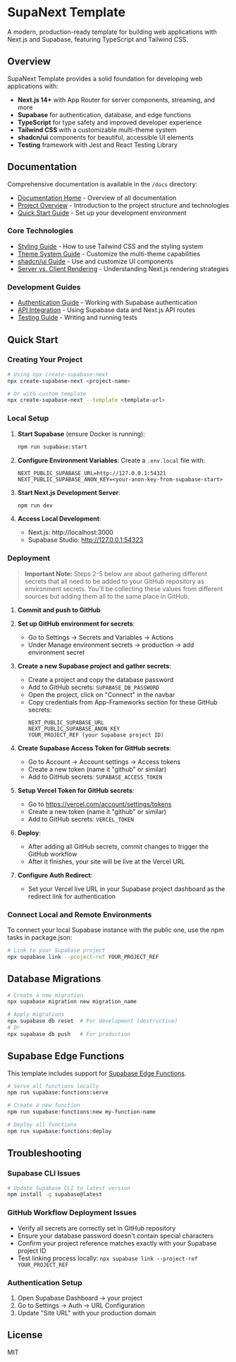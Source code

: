 # SupaNext Template

A modern, production-ready template for building web applications with Next.js and Supabase, featuring TypeScript and Tailwind CSS.

## Overview

SupaNext Template provides a solid foundation for developing web applications with:

- **Next.js 14+** with App Router for server components, streaming, and more
- **Supabase** for authentication, database, and edge functions
- **TypeScript** for type safety and improved developer experience
- **Tailwind CSS** with a customizable multi-theme system
- **shadcn/ui** components for beautiful, accessible UI elements
- **Testing** framework with Jest and React Testing Library

## Documentation

Comprehensive documentation is available in the `/docs` directory:

- [Documentation Home](./docs/README.md) - Overview of all documentation
- [Project Overview](./docs/project-overview.md) - Introduction to the project structure and technologies
- [Quick Start Guide](./docs/quick-start.md) - Set up your development environment

### Core Technologies

- [Styling Guide](./docs/styling-guide.md) - How to use Tailwind CSS and the styling system
- [Theme System Guide](./docs/theme-system-guide.md) - Customize the multi-theme capabilities
- [shadcn/ui Guide](./docs/shadcn-ui-guide.md) - Use and customize UI components
- [Server vs. Client Rendering](./docs/ssr-guide.md) - Understanding Next.js rendering strategies

### Development Guides

- [Authentication Guide](./docs/auth-guide.md) - Working with Supabase authentication
- [API Integration](./docs/api-guide.md) - Using Supabase data and Next.js API routes
- [Testing Guide](./docs/testing-guide.md) - Writing and running tests

## Quick Start

### Creating Your Project

```bash
# Using npx create-supabase-next
npx create-supabase-next <project-name>

# Or with custom template
npx create-supabase-next --template <template-url>
```

### Local Setup

1. **Start Supabase** (ensure Docker is running):
   ```bash
   npm run supabase:start
   ```

2. **Configure Environment Variables**:
   Create a `.env.local` file with:
   ```
   NEXT_PUBLIC_SUPABASE_URL=http://127.0.0.1:54321
   NEXT_PUBLIC_SUPABASE_ANON_KEY=<your-anon-key-from-supabase-start>
   ```

3. **Start Next.js Development Server**:
   ```bash
   npm run dev
   ```

4. **Access Local Development**:
   - Next.js: http://localhost:3000
   - Supabase Studio: http://127.0.0.1:54323

### Deployment

> **Important Note:** Steps 2-5 below are about gathering different secrets that all need to be added to your GitHub repository as environment secrets. You'll be collecting these values from different sources but adding them all to the same place in GitHub.

1. **Commit and push to GitHub**

2. **Set up GitHub environment for secrets**:
   - Go to Settings → Secrets and Variables → Actions
   - Under Manage environment secrets → production → add environment secret

3. **Create a new Supabase project and gather secrets**:
   - Create a project and copy the database password
   - Add to GitHub secrets: `SUPABASE_DB_PASSWORD`
   - Open the project, click on "Connect" in the navbar
   - Copy credentials from App-Frameworks section for these GitHub secrets:
     ```
     NEXT_PUBLIC_SUPABASE_URL
     NEXT_PUBLIC_SUPABASE_ANON_KEY
     YOUR_PROJECT_REF (your Supabase project ID)
     ```

4. **Create Supabase Access Token for GitHub secrets**:
   - Go to Account → Account settings → Access tokens
   - Create a new token (name it "github" or similar) 
   - Add to GitHub secrets: `SUPABASE_ACCESS_TOKEN`

5. **Setup Vercel Token for GitHub secrets**:
   - Go to https://vercel.com/account/settings/tokens
   - Create a new token (name it "github" or similar)
   - Add to GitHub secrets: `VERCEL_TOKEN`

6. **Deploy**:
   - After adding all GitHub secrets, commit changes to trigger the GitHub workflow
   - After it finishes, your site will be live at the Vercel URL

7. **Configure Auth Redirect**:
   - Set your Vercel live URL in your Supabase project dashboard as the redirect link for authentication

### Connect Local and Remote Environments

To connect your local Supabase instance with the public one, use the npm tasks in package.json:

```bash
# Link to your Supabase project
npx supabase link --project-ref YOUR_PROJECT_REF
```

## Database Migrations

```bash
# Create a new migration
npx supabase migration new migration_name

# Apply migrations
npx supabase db reset  # For development (destructive)
# Or
npx supabase db push   # For production
```

## Supabase Edge Functions

This template includes support for [Supabase Edge Functions](https://supabase.com/docs/guides/functions).

```bash
# Serve all functions locally
npm run supabase:functions:serve

# Create a new function
npm run supabase:functions:new my-function-name

# Deploy all functions
npm run supabase:functions:deploy
```

## Troubleshooting

### Supabase CLI Issues
```bash
# Update Supabase CLI to latest version
npm install -g supabase@latest
```

### GitHub Workflow Deployment Issues
- Verify all secrets are correctly set in GitHub repository
- Ensure your database password doesn't contain special characters
- Confirm your project reference matches exactly with your Supabase project ID
- Test linking process locally: `npx supabase link --project-ref YOUR_PROJECT_REF`

### Authentication Setup
1. Open Supabase Dashboard → your project
2. Go to Settings → Auth → URL Configuration
3. Update "Site URL" with your production domain


## License

MIT
